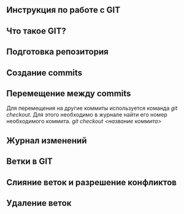 ## Инструкция по работе с GIT

## Что такое GIT?

## Подготовка репозитория

## Создание commits

## Перемещение между commits

Для перемещения на другие коммиты используется команда _git checkout_. Для этого необходимо в журнале найти его номер необходимого коммита.
_git checkout <название коммита>_

## Журнал изменений

## Ветки в GIT

## Слияние веток и разрешение конфликтов

## Удаление веток
